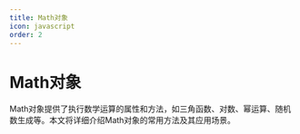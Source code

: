 ```yaml
---
title: Math对象
icon: javascript
order: 2
---
```


# Math对象

Math对象提供了执行数学运算的属性和方法，如三角函数、对数、幂运算、随机数生成等。本文将详细介绍Math对象的常用方法及其应用场景。

